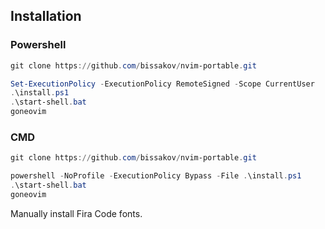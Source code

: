 ## Installation

### Powershell
```powershell
git clone https://github.com/bissakov/nvim-portable.git

Set-ExecutionPolicy -ExecutionPolicy RemoteSigned -Scope CurrentUser
.\install.ps1
.\start-shell.bat
goneovim
```

### CMD
```powershell
git clone https://github.com/bissakov/nvim-portable.git

powershell -NoProfile -ExecutionPolicy Bypass -File .\install.ps1
.\start-shell.bat
goneovim
```

Manually install Fira Code fonts.